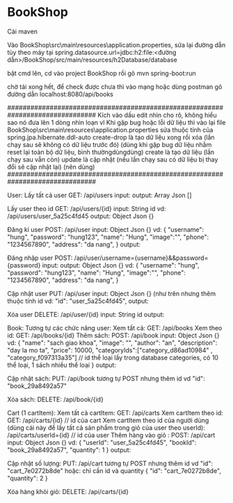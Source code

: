 # BookShop

Cài maven

Vào BookShop\src\main\resources\application.properties, 
sửa lại đường dẫn tùy theo máy tại spring.datasource.url=jdbc:h2:file:<đường dẫn>/BookShop/src/main/resources/h2Database/database

bật cmd lên, cd vào project BookShop rồi gõ mvn spring-boot:run

chờ tải xong hết, để check được chưa thì vào mạng hoặc dùng postman gõ đường dẫn localhost:8080/api/books

###############################################################################
Kích vào dấu edit nhìn cho rõ, không hiểu sao nó đưa lên 1 dòng nhìn loạn vl
Khi gặp bug hoặc lỗi dữ liệu thì vào lại file BookShop\src\main\resources\application.properties
sửa thuộc tính của spring.jpa.hibernate.ddl-auto
create-drop là tạo dữ liệu xong rồi xóa (lần chạy sau sẽ không có dữ liệu trước đó) (dùng khi gặp bug dữ liệu nhằm reset lại toàn bộ dữ liệu, bình thườngdùngdùng)
create là tạo dữ liệu (lần chạy sau vẫn còn)
update là cập nhật (nếu lần chạy sau có dữ liệu bị thay đổi sẽ cập nhật lại) (nên dùng)
###############################################################################


User:
Lấy tất cả user
GET: /api/users
input:
output: Array Json [] 

Lấy user theo id
GET: /api/users/{id}
input: String id vd: /api/users/user_5a25c4fd45
output: Object Json {}

Đăng kí user
POST: /api/user
input: Object Json {}
vd: {
    "username": "hung",
    "password": "hung123",
    "name": "Hung",
    "image":"",
    "phone": "1234567890",
    "address": "da nang",
}
output:

Đăng nhập user
POST: /api/user/username={username}&&password={password}
input:
output: Object Json {}
vd: {
    "username": "hung",
    "password": "hung123",
    "name": "Hung",
    "image":"",
    "phone": "1234567890",
    "address": "da nang",
}

Cập nhật user
PUT: /api/user
input: Object Json {} (như trên nhưng thêm thuộc tính id vd: "id": "user_5a25c4fd45",
output:

Xóa user 
DELETE: /api/user/{id}
input: String id
output:






Book:
Tương tự các chức năng user:
Xem tất cả: GET: /api/books
Xem theo id: GET: /api/books/{id}
Thêm sách: POST: /api/book
input: Object Json {}
vd: {
    "name": "sach giao khoa",
    "image": "",
    "author": "an",
    "description": "day la mo ta",
    "price": 10000,
    "categoryIds":["category_d86ad10984" , "category_f097313a35"]           // id thể loại lấy trong database categories, có 10 thể loại, 1 sách nhiều thể loại
}
output:

Cập nhật sách: PUT: /api/book
tương tự POST nhưng thêm id vd "id": "book_29a8492a57"

Xóa sách: DELETE: /api/book/{id}






Cart (1 cartItem):
Xem tất cả cartItem: GET: /api/carts
Xem cartItem theo id: GET: /api/carts/{id}      // id của cart
Xem cartItem theo id của người dùng (dùng cái này để lấy tất cả sản phẩm trong giỏ của user theo userId): /api/carts/userId={id}        // id của user
Thêm hàng vào giỏ : POST: /api/cart
input: Object Json {}
vd: {
   "userId": "user_5a25c4fd45",
   "bookId": "book_29a8492a57",
   "quantity": 1
}
output:

Cập nhật số lượng: PUT: /api/cart
tương tự POST nhưng thêm id vd "id": "cart_7e0272b8de"
hoặc: chỉ cần id và quantity
{
   "id": "cart_7e0272b8de",
   "quantity": 2
}

Xóa hàng khỏi giỏ: DELETE: /api/carts/{id}








































